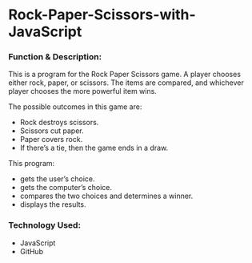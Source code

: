 # Rock-Paper-Scissors-with-JavaScript

<h3>Function & Description:</h3>
This is a program for the Rock Paper Scissors game. A player chooses either rock, paper, or scissors. The items are compared, and whichever player chooses the more powerful item wins.

The possible outcomes in this game are:

- Rock destroys scissors.
- Scissors cut paper.
- Paper covers rock.
- If there’s a tie, then the game ends in a draw.


This program:

- gets the user’s choice.
- gets the computer’s choice.
- compares the two choices and determines a winner.
- displays the results.


<h3>Technology Used:</h3>

- JavaScript
- GitHub 
